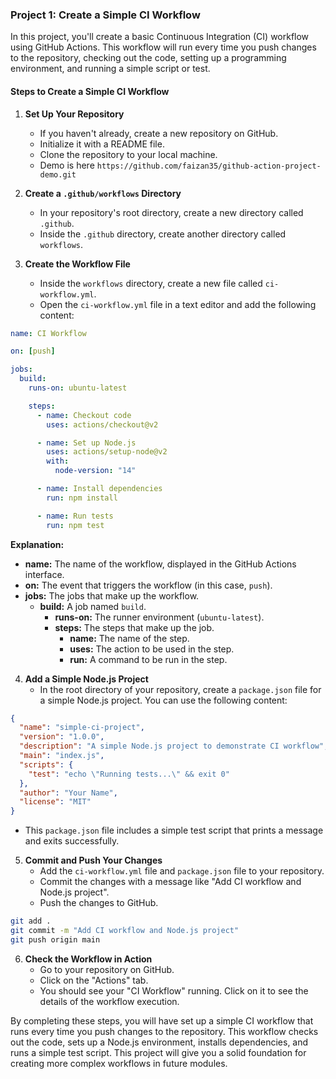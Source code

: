 ### Project 1: Create a Simple CI Workflow

In this project, you'll create a basic Continuous Integration (CI) workflow using GitHub Actions. This workflow will run every time you push changes to the repository, checking out the code, setting up a programming environment, and running a simple script or test.

#### Steps to Create a Simple CI Workflow

1. **Set Up Your Repository**

   - If you haven't already, create a new repository on GitHub.
   - Initialize it with a README file.
   - Clone the repository to your local machine.
   - Demo is here `https://github.com/faizan35/github-action-project-demo.git`

2. **Create a `.github/workflows` Directory**

   - In your repository's root directory, create a new directory called `.github`.
   - Inside the `.github` directory, create another directory called `workflows`.

3. **Create the Workflow File**
   - Inside the `workflows` directory, create a new file called `ci-workflow.yml`.
   - Open the `ci-workflow.yml` file in a text editor and add the following content:

```yaml
name: CI Workflow

on: [push]

jobs:
  build:
    runs-on: ubuntu-latest

    steps:
      - name: Checkout code
        uses: actions/checkout@v2

      - name: Set up Node.js
        uses: actions/setup-node@v2
        with:
          node-version: "14"

      - name: Install dependencies
        run: npm install

      - name: Run tests
        run: npm test
```

**Explanation:**

- **name:** The name of the workflow, displayed in the GitHub Actions interface.
- **on:** The event that triggers the workflow (in this case, `push`).
- **jobs:** The jobs that make up the workflow.
  - **build:** A job named `build`.
    - **runs-on:** The runner environment (`ubuntu-latest`).
    - **steps:** The steps that make up the job.
      - **name:** The name of the step.
      - **uses:** The action to be used in the step.
      - **run:** A command to be run in the step.

4. **Add a Simple Node.js Project**
   - In the root directory of your repository, create a `package.json` file for a simple Node.js project. You can use the following content:

```json
{
  "name": "simple-ci-project",
  "version": "1.0.0",
  "description": "A simple Node.js project to demonstrate CI workflow",
  "main": "index.js",
  "scripts": {
    "test": "echo \"Running tests...\" && exit 0"
  },
  "author": "Your Name",
  "license": "MIT"
}
```

- This `package.json` file includes a simple test script that prints a message and exits successfully.

5. **Commit and Push Your Changes**
   - Add the `ci-workflow.yml` file and `package.json` file to your repository.
   - Commit the changes with a message like "Add CI workflow and Node.js project".
   - Push the changes to GitHub.

```sh
git add .
git commit -m "Add CI workflow and Node.js project"
git push origin main
```

6. **Check the Workflow in Action**
   - Go to your repository on GitHub.
   - Click on the "Actions" tab.
   - You should see your "CI Workflow" running. Click on it to see the details of the workflow execution.

By completing these steps, you will have set up a simple CI workflow that runs every time you push changes to the repository. This workflow checks out the code, sets up a Node.js environment, installs dependencies, and runs a simple test script. This project will give you a solid foundation for creating more complex workflows in future modules.
